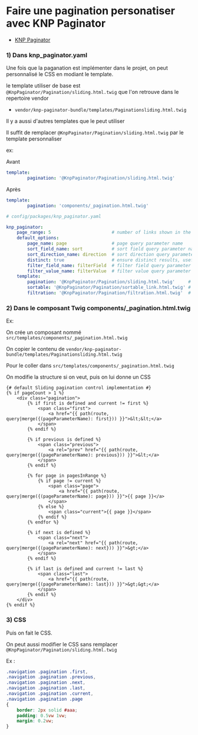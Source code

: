 # Faire une pagination personatiser avec KNP Paginator

- [KNP Paginator](https://github.com/KnpLabs/KnpPaginatorBundle)

### 1) Dans knp_paginator.yaml

Une fois que la paganation est implémenter dans le projet, on peut personnalisé le CSS en modiant le template.

le template utiliser de base est `@KnpPaginator/Pagination/sliding.html.twig` que l'on retrouve dans le repertoire vendor
- `vendor/knp-paginator-bundle/templates/Paginationsliding.html.twig`

Il y a aussi d'autres templates que le peut utiliser

Il suffit de remplacer `@KnpPaginator/Pagination/sliding.html.twig` par le template personnaliser

ex:

Avant
```yaml
template:
        pagination: '@KnpPaginator/Pagination/sliding.html.twig'
```

Après
```yaml
template:
        pagination: 'components/_pagination.html.twig'
```

```yaml
# config/packages/knp_paginator.yaml 

knp_paginator:
    page_range: 5                       # number of links shown in the pagination menu (e.g: you have 10 pages, a page_range of 3, on the 5th page you'll see links to page 4, 5, 6)
    default_options:
        page_name: page                 # page query parameter name
        sort_field_name: sort           # sort field query parameter name
        sort_direction_name: direction  # sort direction query parameter name
        distinct: true                  # ensure distinct results, useful when ORM queries are using GROUP BY statements
        filter_field_name: filterField  # filter field query parameter name
        filter_value_name: filterValue  # filter value query parameter name
    template:
        pagination: '@KnpPaginator/Pagination/sliding.html.twig'     # sliding pagination controls template
        sortable: '@KnpPaginator/Pagination/sortable_link.html.twig' # sort link template
        filtration: '@KnpPaginator/Pagination/filtration.html.twig'  # filters template
```


### 2) Dans le composant Twig components/_pagination.html.twig

Ex:

On crée un composant nommé `src/templates/components/_pagination.html.twig`

On copier le contenu de `vendor/knp-paginator-bundle/templates/Paginationsliding.html.twig`

Pour le coller dans `src/templates/components/_pagination.html.twig`

On modifie la structure si on veut, puis on lui donne un CSS

```twig
{# default Sliding pagination control implementation #}
{% if pageCount > 1 %}
    <div class="pagination">
        {% if first is defined and current != first %}
            <span class="first">
                <a href="{{ path(route, query|merge({(pageParameterName): first})) }}">&lt;&lt;</a>
            </span>
        {% endif %}

        {% if previous is defined %}
            <span class="previous">
                <a rel="prev" href="{{ path(route, query|merge({(pageParameterName): previous})) }}">&lt;</a>
            </span>
        {% endif %}

        {% for page in pagesInRange %}
            {% if page != current %}
                <span class="page">
                    <a href="{{ path(route, query|merge({(pageParameterName): page})) }}">{{ page }}</a>
                </span>
            {% else %}
                <span class="current">{{ page }}</span>
            {% endif %}
        {% endfor %}

        {% if next is defined %}
            <span class="next">
                <a rel="next" href="{{ path(route, query|merge({(pageParameterName): next})) }}">&gt;</a>
            </span>
        {% endif %}

        {% if last is defined and current != last %}
            <span class="last">
                <a href="{{ path(route, query|merge({(pageParameterName): last})) }}">&gt;&gt;</a>
            </span>
        {% endif %}
    </div>
{% endif %}
```

### 3) CSS

Puis on fait le CSS.

On peut aussi modifier le CSS sans remplacer `@KnpPaginator/Pagination/sliding.html.twig`

Ex :

```css
.navigation .pagination .first,
.navigation .pagination .previous,
.navigation .pagination .next,
.navigation .pagination .last,
.navigation .pagination .current, 
.navigation .pagination .page
{
    border: 2px solid #aaa;
    padding: 0.5vw 1vw;
    margin: 0.2vw;
}
```